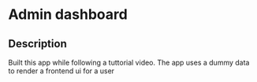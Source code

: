 # Admin dashboard

## Description
Built this app while following a tuttorial video. The app uses a dummy data to render a frontend ui for a user  
